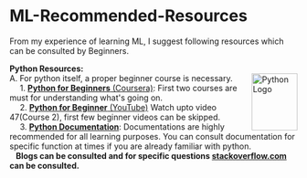 # ML-Recommended-Resources
From my experience of learning ML, I suggest following resources which can be consulted by Beginners.

**Python Resources:**<br>
<img src="https://github.com/kushagrathisside/ML-Recommended-Resources/blob/main/Python%20Logo.png?raw=true" alt="Python Logo" align="right" height="100dp" width="80dp">
A. For python itself, a proper beginner course is necessary.<br> 
     &emsp; 1. [**Python for Beginners** (Coursera)](https://www.coursera.org/specializations/python?): First two courses are must for understanding what's going on.<br>
     &emsp; 2. [**Python for Beginner** (YouTube)](https://www.youtube.com/playlist?list=PLlRFEj9H3Oj7Bp8-DfGpfAfDBiblRfl5p) Watch upto video 47(Course 2), first few beginner videos can be skipped.<br>
     &emsp; 3. [**Python Documentation**](https://www.python.org/doc/): Documentations are highly recommended for all learning purposes. You can consult documentation for specific function at times if you are already familiar with python.<br>
     &ensp; **Blogs can be consulted and for specific questions [stackoverflow.com](https://stackoverflow.com/) can be consulted.**
